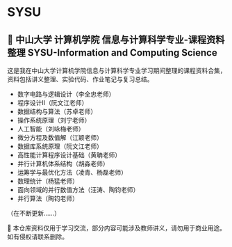 # SYSU
📘 中山大学 计算机学院 信息与计算科学专业-课程资料整理  SYSU-Information and Computing Science
--
这是我在中山大学计算机学院信息与计算科学专业学习期间整理的课程资料合集，资料包括讲义整理、实验代码、作业笔记与复习总结。

- 数字电路与逻辑设计（李全忠老师）
- 程序设计II（阮文江老师）
- 数据结构与算法（苏卓老师）
- 操作系统原理（刘宁老师）
- 人工智能（刘咏梅老师）
- 微分方程及数值解（江颖老师）
- 数据库系统原理（阮文江老师）
- 高性能计算程序设计基础（黄聃老师）
- 并行计算机体系结构（胡淼老师）
- 运筹学与最优化方法（凌青、杨磊老师）
- 数理统计（杨猛老师）
- 面向领域的并行数值方法（汪涛、陶钧老师）
- 并行算法（陶钧老师）

（在不断更新......）

📌 本仓库资料仅用于学习交流，部分内容可能涉及教师讲义，请勿用于商业用途。如有侵权请联系删除。
